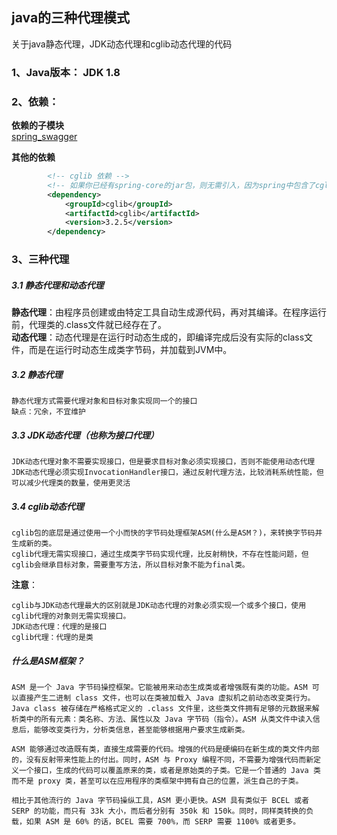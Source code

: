## java的三种代理模式
关于java静态代理，JDK动态代理和cglib动态代理的代码

### 1、Java版本： JDK 1.8

### 2、依赖：
**依赖的子模块**  
[spring_swagger](./spring_swagger)

**其他的依赖**
```xml
        <!-- cglib 依赖 -->
        <!-- 如果你已经有spring-core的jar包，则无需引入，因为spring中包含了cglib -->
        <dependency>
            <groupId>cglib</groupId>
            <artifactId>cglib</artifactId>
            <version>3.2.5</version>
        </dependency>
```

### 3、三种代理
##### 3.1 静态代理和动态代理
**静态代理**：由程序员创建或由特定工具自动生成源代码，再对其编译。在程序运行前，代理类的.class文件就已经存在了。  
**动态代理**：动态代理是在运行时动态生成的，即编译完成后没有实际的class文件，而是在运行时动态生成类字节码，并加载到JVM中。  

##### 3.2 静态代理
```text
静态代理方式需要代理对象和目标对象实现同一个的接口  
缺点：冗余，不宜维护
```
##### 3.3 JDK动态代理（也称为接口代理）
```text
JDK动态代理对象不需要实现接口，但是要求目标对象必须实现接口，否则不能使用动态代理  
JDK动态代理必须实现InvocationHandler接口，通过反射代理方法，比较消耗系统性能，但可以减少代理类的数量，使用更灵活
```

##### 3.4 cglib动态代理
```text
cglib包的底层是通过使用一个小而快的字节码处理框架ASM(什么是ASM？)，来转换字节码并生成新的类。  
cglib代理无需实现接口，通过生成类字节码实现代理，比反射稍快，不存在性能问题，但cglib会继承目标对象，需要重写方法，所以目标对象不能为final类。
```

**注意**：
```text
cglib与JDK动态代理最大的区别就是JDK动态代理的对象必须实现一个或多个接口，使用cglib代理的对象则无需实现接口。  
JDK动态代理：代理的是接口  
cglib代理：代理的是类
```

##### 什么是ASM框架？
```text
ASM 是一个 Java 字节码操控框架。它能被用来动态生成类或者增强既有类的功能。ASM 可以直接产生二进制 class 文件，也可以在类被加载入 Java 虚拟机之前动态改变类行为。Java class 被存储在严格格式定义的 .class 文件里，这些类文件拥有足够的元数据来解析类中的所有元素：类名称、方法、属性以及 Java 字节码（指令）。ASM 从类文件中读入信息后，能够改变类行为，分析类信息，甚至能够根据用户要求生成新类。

ASM 能够通过改造既有类，直接生成需要的代码。增强的代码是硬编码在新生成的类文件内部的，没有反射带来性能上的付出。同时，ASM 与 Proxy 编程不同，不需要为增强代码而新定义一个接口，生成的代码可以覆盖原来的类，或者是原始类的子类。它是一个普通的 Java 类而不是 proxy 类，甚至可以在应用程序的类框架中拥有自己的位置，派生自己的子类。

相比于其他流行的 Java 字节码操纵工具，ASM 更小更快。ASM 具有类似于 BCEL 或者 SERP 的功能，而只有 33k 大小，而后者分别有 350k 和 150k。同时，同样类转换的负载，如果 ASM 是 60% 的话，BCEL 需要 700%，而 SERP 需要 1100% 或者更多。

```

